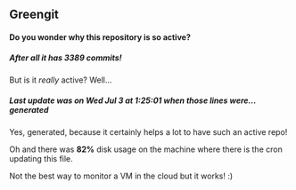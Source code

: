 ## Greengit

#### Do you wonder why this repository is so active?

##### After all it has 3389 commits!

But is it *really* active? Well...

##### Last update was on Wed Jul 3 at 1:25:01 when those lines were... generated

Yes, generated, because it certainly helps a lot to have such an active repo!

Oh and there was **82%** disk usage on the machine
where there is the cron updating this file.

Not the best way to monitor a VM in the cloud but it works! :)
